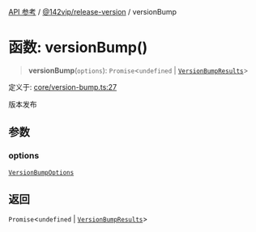 [API 参考](../../../index.md) / [@142vip/release-version](../index.md) / versionBump

# 函数: versionBump()

> **versionBump**(`options`): `Promise`\<`undefined` \| [`VersionBumpResults`](../interfaces/VersionBumpResults.md)\>

定义于: [core/version-bump.ts:27](https://github.com/142vip/core-x/blob/7cfc2fa6b24172631d6526590fc6ea4be89357c6/packages/release-version/src/core/version-bump.ts#L27)

版本发布

## 参数

### options

[`VersionBumpOptions`](../interfaces/VersionBumpOptions.md)

## 返回

`Promise`\<`undefined` \| [`VersionBumpResults`](../interfaces/VersionBumpResults.md)\>
